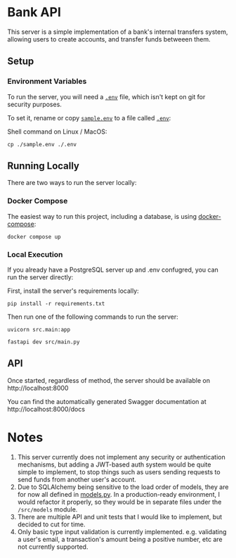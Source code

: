 # Bank API

This server is a simple implementation of a bank's internal transfers system, 
allowing users to create accounts, and transfer funds betweeen them.

## Setup
### Environment Variables

To run the server, you will need a [`.env`](.env) file, which isn't kept on git for security purposes.

To set it, rename or copy [`sample.env`](sample.env) to a file called [`.env`](.env):

Shell command on Linux / MacOS:
```shell
cp ./sample.env ./.env
```

## Running Locally
There are two ways to run the server locally:

### Docker Compose
The easiest way to run this project, including a database, is using [docker-compose](https://docs.docker.com/compose/):

```shell
docker compose up
```

### Local Execution
If you already have a PostgreSQL server up and .env confugred, you can run the server directly:

First, install the server's requirements locally:
```shell
pip install -r requirements.txt
```

Then run one of the following commands to run the server:
```shell
uvicorn src.main:app
```

```shell
fastapi dev src/main.py
```

## API
Once started, regardless of method, the server should be available on http://localhost:8000

You can find the automatically generated Swagger documentation at http://localhost:8000/docs

# Notes
1. This server currently does not implement any security or authentication mechanisms,
   but adding a JWT-based auth system would be quite simple to implement, 
   to stop things such as users sending requests to send funds from another user's account.
2. Due to SQLAlchemy being sensitive to the load order of models, they are for now all defined in [models.py](src/models.py).
   In a production-ready environment, I would refactor it properly, so they would be in separate files under the `/src/models` module.
3. There are multiple API and unit tests that I would like to implement, but decided to cut for time. 
4. Only basic type input validation is currently implemented.
   e.g. validating a user's email, a transaction's amount being a positive number, etc are not currently supported. 